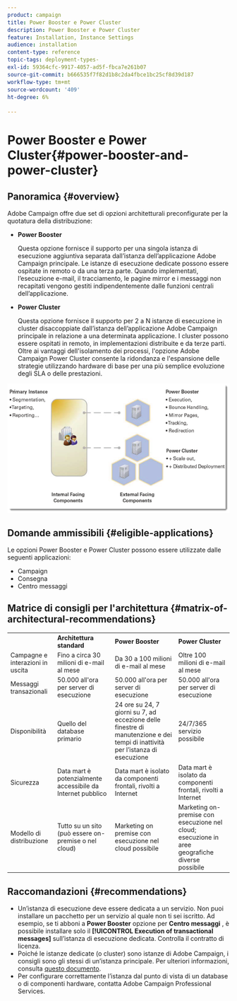 ```yaml
---
product: campaign
title: Power Booster e Power Cluster
description: Power Booster e Power Cluster
feature: Installation, Instance Settings
audience: installation
content-type: reference
topic-tags: deployment-types-
exl-id: 59364cfc-9917-4057-ad5f-fbca7e261b07
source-git-commit: b666535f7f82d1b8c2da4fbce1bc25cf8d39d187
workflow-type: tm+mt
source-wordcount: '409'
ht-degree: 6%

---
```


# Power Booster e Power Cluster{#power-booster-and-power-cluster}



## Panoramica {#overview}

Adobe Campaign offre due set di opzioni architetturali preconfigurate per la quotatura della distribuzione:

* **Power Booster**

  Questa opzione fornisce il supporto per una singola istanza di esecuzione aggiuntiva separata dall’istanza dell’applicazione Adobe Campaign principale. Le istanze di esecuzione dedicate possono essere ospitate in remoto o da una terza parte. Quando implementati, l’esecuzione e-mail, il tracciamento, le pagine mirror e i messaggi non recapitati vengono gestiti indipendentemente dalle funzioni centrali dell’applicazione.

* **Power Cluster**

  Questa opzione fornisce il supporto per 2 a N istanze di esecuzione in cluster disaccoppiate dall’istanza dell’applicazione Adobe Campaign principale in relazione a una determinata applicazione. I cluster possono essere ospitati in remoto, in implementazioni distribuite e da terze parti. Oltre ai vantaggi dell&#39;isolamento dei processi, l&#39;opzione Adobe Campaign Power Cluster consente la ridondanza e l&#39;espansione delle strategie utilizzando hardware di base per una più semplice evoluzione degli SLA o delle prestazioni.

![](assets/architectural_options_diagram.png)

## Domande ammissibili {#eligible-applications}

Le opzioni Power Booster e Power Cluster possono essere utilizzate dalle seguenti applicazioni:

* Campaign
* Consegna
* Centro messaggi

## Matrice di consigli per l&#39;architettura {#matrix-of-architectural-recommendations}

<table> 
 <tbody> 
  <tr> 
   <td> </td> 
   <td> <strong>Architettura standard</strong><br /> </td> 
   <td> <strong>Power Booster</strong><br /> </td> 
   <td> <strong>Power Cluster</strong><br /> </td> 
  </tr> 
  <tr> 
   <td> Campagne e interazioni in uscita<br /> </td> 
   <td> Fino a circa 30 milioni di e-mail al mese<br /> </td> 
   <td> Da 30 a 100 milioni di e-mail al mese<br /> </td> 
   <td> Oltre 100 milioni di e-mail al mese<br /> </td> 
  </tr> 
  <tr> 
   <td> Messaggi transazionali<br /> </td> 
   <td> 50.000 all'ora per server di esecuzione<br /> </td> 
   <td> 50.000 all'ora per server di esecuzione<br /> </td> 
   <td> 50.000 all'ora per server di esecuzione<br /> </td> 
  </tr> 
  <tr> 
   <td> Disponibilità<br /> </td> 
   <td> Quello del database primario<br /> </td> 
   <td> 24 ore su 24, 7 giorni su 7, ad eccezione delle finestre di manutenzione e dei tempi di inattività per l’istanza di esecuzione<br /> </td> 
   <td> 24/7/365 servizio possibile<br /> </td> 
  </tr> 
  <tr> 
   <td> Sicurezza<br /> </td> 
   <td> Data mart è potenzialmente accessibile da Internet pubblico<br /> </td> 
   <td> Data mart è isolato da componenti frontali, rivolti a Internet<br /> </td> 
   <td> Data mart è isolato da componenti frontali, rivolti a Internet<br /> </td> 
  </tr> 
  <tr> 
   <td> Modello di distribuzione<br /> </td> 
   <td> Tutto su un sito (può essere on-premise o nel cloud)<br /> </td> 
   <td> Marketing on premise con esecuzione nel cloud possibile<br /> </td> 
   <td> Marketing on-premise con esecuzione nel cloud; esecuzione in aree geografiche diverse possibile<br /> </td> 
  </tr> 
 </tbody> 
</table>

## Raccomandazioni {#recommendations}

* Un’istanza di esecuzione deve essere dedicata a un servizio. Non puoi installare un pacchetto per un servizio al quale non ti sei iscritto. Ad esempio, se ti abboni a **Power Booster** opzione per **Centro messaggi** , è possibile installare solo il **[!UICONTROL Execution of transactional messages]** sull’istanza di esecuzione dedicata. Controlla il contratto di licenza.
* Poiché le istanze dedicate (o cluster) sono istanze di Adobe Campaign, i consigli sono gli stessi di un’istanza principale. Per ulteriori informazioni, consulta [questo documento](../../production/using/foreword.md).
* Per configurare correttamente l’istanza dal punto di vista di un database o di componenti hardware, contatta Adobe Campaign Professional Services.
